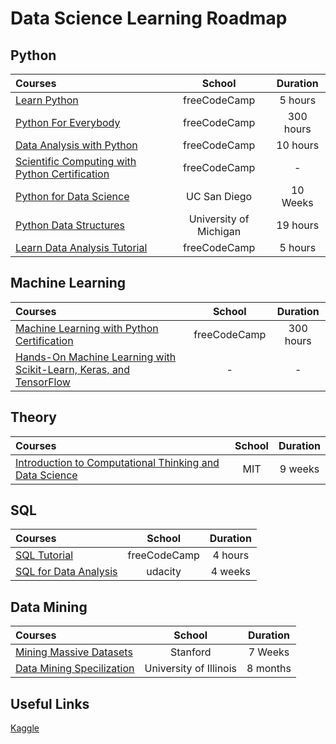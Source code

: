 # Data Science Learning Roadmap  

## Python

Courses | School | Duration 
:-- | :--: | :--: 
[Learn Python](https://www.youtube.com/watch?v=rfscVS0vtbw) | freeCodeCamp | 5 hours 
[Python For Everybody](https://www.freecodecamp.org/learn/scientific-computing-with-python/#python-for-everybody) | freeCodeCamp | 300 hours
[Data Analysis with Python](https://www.youtube.com/watch?v=GPVsHOlRBBI) | freeCodeCamp | 10 hours 
[Scientific Computing with Python Certification](https://www.freecodecamp.org/learn/scientific-computing-with-python/#scientific-computing-with-python-projects) | freeCodeCamp | -
[Python for Data Science](https://www.edx.org/course/python-for-data-science-2?source=aw&awc=6798_1618541934_f6da90b54c776d870c335591ec4bd27b&utm_source=aw&utm_medium=affiliate_partner&utm_content=text-link&utm_term=301045_https%3A%2F%2Fwww.class-central.com%2F) | UC San Diego | 10 Weeks
[Python Data Structures](https://www.coursera.org/learn/python-data?ranMID=40328&ranEAID=SAyYsTvLiGQ&ranSiteID=SAyYsTvLiGQ-F_b2K9L9aVPIHIt6yzo4AQ&siteID=SAyYsTvLiGQ-F_b2K9L9aVPIHIt6yzo4AQ&utm_content=10&utm_medium=partners&utm_source=linkshare&utm_campaign=SAyYsTvLiGQ#syllabus) | University of Michigan | 19 hours
[Learn Data Analysis Tutorial](https://www.youtube.com/watch?v=r-uOLxNrNk8&list=PLWKjhJtqVAblQe2CCWqV4Zy3LY01Z8aF1&index=3) | freeCodeCamp | 5 hours 


## Machine Learning 

Courses | School | Duration 
:-- | :--: | :--: 
[Machine Learning with Python Certification](https://www.freecodecamp.org/learn/machine-learning-with-python/) | freeCodeCamp | 300 hours
[Hands-On Machine Learning with Scikit-Learn, Keras, and TensorFlow](https://www.amazon.com/Hands-Machine-Learning-Scikit-Learn-TensorFlow/dp/1491962291) | - | -


## Theory 

Courses | School | Duration 
:-- | :--: | :--: 
[Introduction to Computational Thinking and Data Science](https://www.edx.org/course/introduction-to-computational-thinking-and-data-4) | MIT | 9 weeks 


## SQL

Courses | School | Duration 
:-- | :--: | :--: 
[SQL Tutorial](https://www.youtube.com/watch?v=HXV3zeQKqGY) | freeCodeCamp | 4 hours
[SQL for Data Analysis](https://www.udacity.com/course/sql-for-data-analysis--ud198?irclickid=zHeTDDR5sxyLRkFwUx0Mo3cXUkES4T1lRwK1xU0&irgwc=1&utm_source=affiliate&utm_medium=&aff=259799&utm_term=&utm_campaign=_gtc_www_classcentral_com_&utm_content=&adid=788805) | udacity | 4 weeks


## Data Mining 

Courses | School | Duration 
:-- | :--: | :--: 
[Mining Massive Datasets](https://www.edx.org/course/mining-massive-datasets) | Stanford | 7 Weeks 
[Data Mining Specilization](https://www.coursera.org/specializations/data-mining) | University of Illinois | 8 months 


## Useful Links

[Kaggle](https://www.kaggle.com/)

